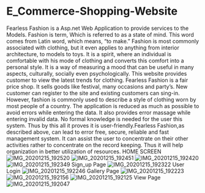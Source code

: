 # E_Commerce-Shopping-Website
Fearless Fashion is a Asp.net Web Application to provide services to the Models. Fashion is term, Which is referred to as a state of mind. This word comes from Latin word, which means, “to make.” Fashion is most commonly associated with clothing, but it even applies to anything from interior architecture, to models to toys. It is a spirit, where an individual is comfortable with his mode of clothing and converts this comfort into a personal style. It is a way of measuring a mood that can be useful in many aspects, culturally, socially even psychologically. This website provides customer to view the latest trends for clothing. Fearless Fashion is a fair price shop. It sells goods like festival, many occasions and party’s. New customer can register to the site and existing customers can sing-in. However, fashion is commonly used to describe a style of clothing worn by most people of a country. The application is reduced as much as possible to avoid errors while entering the data. It also provides error massage while entering invalid data. No formal knowledge is needed for the user this system. Thus by this all it proves it is user-friendly.Fearless Fashion,as described above, can lead to error free, secure, reliable and fast management system. It can assist the user to concentrate on their other activities rather to concentrate on the record keeping. Thus it will help organization in better utilization of resources.
              HOME SCREEN
![IMG_20201215_192520](https://user-images.githubusercontent.com/75658978/102225081-cc9e0e80-3f0c-11eb-9887-6989156e4942.jpg)
![IMG_20201215_192451](https://user-images.githubusercontent.com/75658978/102225159-e0e20b80-3f0c-11eb-8edf-c78dc4b0bce5.jpg)
![IMG_20201215_192420](https://user-images.githubusercontent.com/75658978/102225192-eccdcd80-3f0c-11eb-94ae-870346498abc.jpg)
![IMG_20201215_192349](https://user-images.githubusercontent.com/75658978/102225218-f48d7200-3f0c-11eb-8aba-87bc31cfdc22.jpg)
 Sign_up Page
 ![IMG_20201215_192322](https://user-images.githubusercontent.com/75658978/102225250-ff480700-3f0c-11eb-84c1-29f4e56591fc.jpg)
User Login
![IMG_20201215_192246](https://user-images.githubusercontent.com/75658978/102225307-1555c780-3f0d-11eb-959a-240b31dd239e.jpg)
Gallery Page
![IMG_20201215_192223](https://user-images.githubusercontent.com/75658978/102225364-29012e00-3f0d-11eb-9b02-8c2a2e9460fc.jpg)
![IMG_20201215_192156](https://user-images.githubusercontent.com/75658978/102225409-33bbc300-3f0d-11eb-8c38-d2fcb9f24c6c.jpg)
![IMG_20201215_192125](https://user-images.githubusercontent.com/75658978/102225437-3ae2d100-3f0d-11eb-96ce-a63a416225c3.jpg)
 View Page
 ![IMG_20201215_192047](https://user-images.githubusercontent.com/75658978/102225505-4f26ce00-3f0d-11eb-991e-e0739272f324.jpg)



